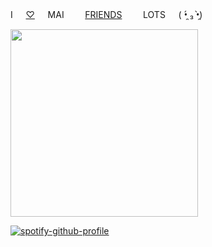 ‎‎‎‎I ㅤ [♡](https://rentry.co/hitlists) ㅤ MAI ㅤㅤ [FRIENDS](https://rentry.co/hitlists) ㅤㅤ LOTS ㅤ ( •̯́ ₃ •̯̀)

<img src="https://files.catbox.moe/0xagwi.jpg" width="300">

[![spotify-github-profile](https://spotify-github-profile.kittinanx.com/api/view?uid=31kbmd7bbd7rm4tgdbmtpcyamfhu&cover_image=true&theme=natemoo-re&show_offline=true&background_color=121212&interchange=false&bar_color=53b14f&bar_color_cover=false)](https://github.com/kittinan/spotify-github-profile)
